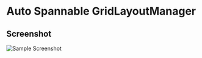 # Auto Spannable GridLayoutManager #

Screenshot
-----------

![Sample Screenshot][1]

[1]: https://raw.githubusercontent.com/lgvalle/autospangridlayout/master/sample/src/main/res/raw/screenshot1.png
